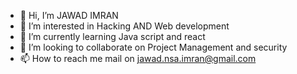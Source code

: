 - 👋 Hi, I’m JAWAD IMRAN 
- 👀 I’m interested in Hacking AND Web development 
- 🌱 I’m currently learning Java script and react 
- 💞️ I’m looking to collaborate on Project Management and security
- 📫 How to reach me mail on jawad.nsa.imran@gmail.com

<!---
JIM-7/JIM-7 is a ✨ special ✨ repository because its `README.md` (this file) appears on your GitHub profile.
You can click the Preview link to take a look at your changes.
--->
